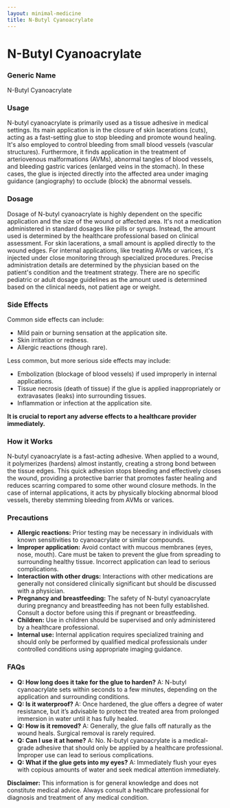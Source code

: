 ```yaml
---
layout: minimal-medicine
title: N-Butyl Cyanoacrylate
---
```


# N-Butyl Cyanoacrylate
### Generic Name
N-Butyl Cyanoacrylate

### Usage
N-butyl cyanoacrylate is primarily used as a tissue adhesive in medical settings.  Its main application is in the closure of skin lacerations (cuts), acting as a fast-setting glue to stop bleeding and promote wound healing.  It's also employed to control bleeding from small blood vessels (vascular structures).  Furthermore, it finds application in the treatment of arteriovenous malformations (AVMs), abnormal tangles of blood vessels, and bleeding gastric varices (enlarged veins in the stomach).  In these cases, the glue is injected directly into the affected area under imaging guidance (angiography) to occlude (block) the abnormal vessels.

### Dosage
Dosage of N-butyl cyanoacrylate is highly dependent on the specific application and the size of the wound or affected area. It's not a medication administered in standard dosages like pills or syrups.  Instead, the amount used is determined by the healthcare professional based on clinical assessment. For skin lacerations, a small amount is applied directly to the wound edges.  For internal applications, like treating AVMs or varices, it's injected under close monitoring through specialized procedures.  Precise administration details are determined by the physician based on the patient's condition and the treatment strategy.  There are no specific pediatric or adult dosage guidelines as the amount used is determined based on the clinical needs, not patient age or weight.

### Side Effects
Common side effects can include:

* Mild pain or burning sensation at the application site.
* Skin irritation or redness.
* Allergic reactions (though rare).

Less common, but more serious side effects may include:

* Embolization (blockage of blood vessels) if used improperly in internal applications.
* Tissue necrosis (death of tissue) if the glue is applied inappropriately or extravasates (leaks) into surrounding tissues.
* Inflammation or infection at the application site.

**It is crucial to report any adverse effects to a healthcare provider immediately.**

### How it Works
N-butyl cyanoacrylate is a fast-acting adhesive.  When applied to a wound, it polymerizes (hardens) almost instantly, creating a strong bond between the tissue edges. This quick adhesion stops bleeding and effectively closes the wound, providing a protective barrier that promotes faster healing and reduces scarring compared to some other wound closure methods.  In the case of internal applications, it acts by physically blocking abnormal blood vessels, thereby stemming bleeding from AVMs or varices.

### Precautions
* **Allergic reactions:**  Prior testing may be necessary in individuals with known sensitivities to cyanoacrylate or similar compounds.
* **Improper application:**  Avoid contact with mucous membranes (eyes, nose, mouth).  Care must be taken to prevent the glue from spreading to surrounding healthy tissue. Incorrect application can lead to serious complications.
* **Interaction with other drugs:**  Interactions with other medications are generally not considered clinically significant but should be discussed with a physician.
* **Pregnancy and breastfeeding:** The safety of N-butyl cyanoacrylate during pregnancy and breastfeeding has not been fully established. Consult a doctor before using this if pregnant or breastfeeding.
* **Children:** Use in children should be supervised and only administered by a healthcare professional.
* **Internal use:** Internal application requires specialized training and should only be performed by qualified medical professionals under controlled conditions using appropriate imaging guidance.

### FAQs
* **Q: How long does it take for the glue to harden?**  A:  N-butyl cyanoacrylate sets within seconds to a few minutes, depending on the application and surrounding conditions.
* **Q: Is it waterproof?** A: Once hardened, the glue offers a degree of water resistance, but it’s advisable to protect the treated area from prolonged immersion in water until it has fully healed.
* **Q: How is it removed?** A:  Generally, the glue falls off naturally as the wound heals.  Surgical removal is rarely required.
* **Q: Can I use it at home?** A: No.  N-butyl cyanoacrylate is a medical-grade adhesive that should only be applied by a healthcare professional. Improper use can lead to serious complications.
* **Q: What if the glue gets into my eyes?** A: Immediately flush your eyes with copious amounts of water and seek medical attention immediately.

**Disclaimer:** This information is for general knowledge and does not constitute medical advice. Always consult a healthcare professional for diagnosis and treatment of any medical condition.

